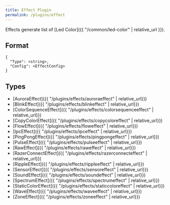 ```yaml
---
title: Effect Plugin
permalink: /plugins/effect
---
```


Effects generate list of [Led Color]({{ "/common/led-color" | relative_url }}).

## Format

~~~
{
  "Type": <string>,
  "Config": <EffectConfig>
}
~~~

## Types

* [AuroraEffect]({{ "/plugins/effects/auroraeffect" | relative_url}})
* [BlinkEffect]({{ "/plugins/effects/blinkeffect" | relative_url}})
* [ColorSequenceEffect]({{ "/plugins/effects/colorsequenceeffect" | relative_url}})
* [CopyColorEffect]({{ "/plugins/effects/copycoloreffect" | relative_url}})
* [FlowEffect]({{ "/plugins/effects/floweffect" | relative_url}})
* [IpcEffect]({{ "/plugins/effects/ipceffect" | relative_url}})
* [PingPongEffect]({{ "/plugins/effects/pingpongeffect" | relative_url}})
* [PulseEffect]({{ "/plugins/effects/pulseeffect" | relative_url}})
* [RawEffect]({{ "/plugins/effects/raweffect" | relative_url}})
* [RazerConnectEffect]({{ "/plugins/effects/razerconnecteffect" | relative_url}})
* [RippleEffect]({{ "/plugins/effects/rippleeffect" | relative_url}})
* [SensorEffect]({{ "/plugins/effects/sensoreffect" | relative_url}})
* [SoundEffect]({{ "/plugins/effects/soundeffect" | relative_url}})
* [SpectrumEffect]({{ "/plugins/effects/spectrumeffect" | relative_url}})
* [StaticColorEffect]({{ "/plugins/effects/staticcoloreffect" | relative_url}})
* [WaveEffect]({{ "/plugins/effects/waveeffect" | relative_url}})
* [ZoneEffect]({{ "/plugins/effects/zoneeffect" | relative_url}})
